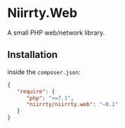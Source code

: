 # Niirrty.Web

A small PHP web/network library.

## Installation

inside the `composer.json`:

```json
{
   "require": {
      "php": ">=7.1",
      "niirrty/niirrty.web": "~0.1"
   }
}
```
